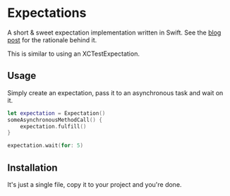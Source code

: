 # Expectations
A short & sweet expectation implementation written in Swift. See the [blog post](https://pfandrade.me/blog/building-expectations/) for the rationale behind it.

This is similar to using an XCTestExpectation.

## Usage

Simply create an expectation, pass it to an asynchronous task and wait on it.

```swift
let expectation = Expectation()
someAsynchronousMethodCall() {
    expectation.fulfill()
}

expectation.wait(for: 5)
```

## Installation

It's just a single file, copy it to your project and you're done.
